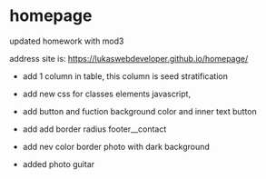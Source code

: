 # homepage
updated homework with mod3

address site is:
https://lukaswebdeveloper.github.io/homepage/

- add 1 column in table, this column is seed stratification 

- add new css for classes elements javascript,
- add button and fuction background color and inner text button

- add add border radius footer__contact

- add nev color border photo with dark background

- added photo guitar